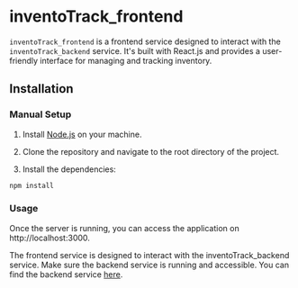 # inventoTrack_frontend

`inventoTrack_frontend` is a frontend service designed to interact with the `inventoTrack_backend` service. It's built with React.js and provides a user-friendly interface for managing and tracking inventory.

## Installation

### Manual Setup

1. Install [Node.js](https://nodejs.org/en/download/) on your machine.

2. Clone the repository and navigate to the root directory of the project.

3. Install the dependencies:

```bash
npm install
```

### Usage

Once the server is running, you can access the application on http://localhost:3000.

The frontend service is designed to interact with the inventoTrack_backend service. Make sure the backend service is running and accessible. You can find the backend service [here](https://github.com/pulak-sarmah/inventotrack-Inventory-Management-System/tree/main/backend).
